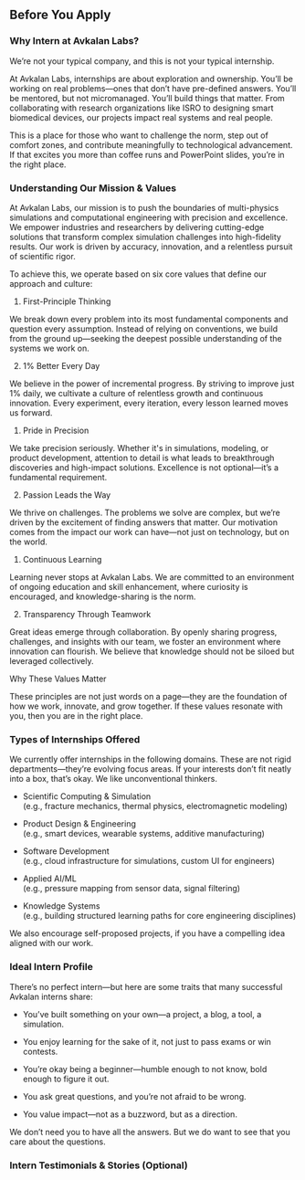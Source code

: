 ## Before You Apply
### Why Intern at Avkalan Labs?

We’re not your typical company, and this is not your typical internship.

At Avkalan Labs, internships are about exploration and ownership. You’ll be working on real problems—ones that don’t have pre-defined answers. You’ll be mentored, but not micromanaged. You’ll build things that matter. From collaborating with research organizations like ISRO to designing smart biomedical devices, our projects impact real systems and real people.

This is a place for those who want to challenge the norm, step out of comfort zones, and contribute meaningfully to technological advancement. If that excites you more than coffee runs and PowerPoint slides, you’re in the right place.

### Understanding Our Mission & Values

At Avkalan Labs, our mission is to push the boundaries of multi-physics simulations and computational engineering with precision and excellence. We empower industries and researchers by delivering cutting-edge solutions that transform complex simulation challenges into high-fidelity results. Our work is driven by accuracy, innovation, and a relentless pursuit of scientific rigor.

To achieve this, we operate based on six core values that define our approach and culture:

1. First-Principle Thinking

We break down every problem into its most fundamental components and question every assumption. Instead of relying on conventions, we build from the ground up—seeking the deepest possible understanding of the systems we work on.

2. 1% Better Every Day

We believe in the power of incremental progress. By striving to improve just 1% daily, we cultivate a culture of relentless growth and continuous innovation. Every experiment, every iteration, every lesson learned moves us forward.

1. Pride in Precision

We take precision seriously. Whether it's in simulations, modeling, or product development, attention to detail is what leads to breakthrough discoveries and high-impact solutions. Excellence is not optional—it’s a fundamental requirement.

2. Passion Leads the Way

We thrive on challenges. The problems we solve are complex, but we’re driven by the excitement of finding answers that matter. Our motivation comes from the impact our work can have—not just on technology, but on the world.

1. Continuous Learning

Learning never stops at Avkalan Labs. We are committed to an environment of ongoing education and skill enhancement, where curiosity is encouraged, and knowledge-sharing is the norm.

2. Transparency Through Teamwork

Great ideas emerge through collaboration. By openly sharing progress, challenges, and insights with our team, we foster an environment where innovation can flourish. We believe that knowledge should not be siloed but leveraged collectively.

  

Why These Values Matter

These principles are not just words on a page—they are the foundation of how we work, innovate, and grow together. If these values resonate with you, then you are in the right place.

### Types of Internships Offered

We currently offer internships in the following domains. These are not rigid departments—they’re evolving focus areas. If your interests don’t fit neatly into a box, that’s okay. We like unconventional thinkers.

- Scientific Computing & Simulation  
    (e.g., fracture mechanics, thermal physics, electromagnetic modeling)  
      
    
- Product Design & Engineering  
    (e.g., smart devices, wearable systems, additive manufacturing)  
      
    
- Software Development  
    (e.g., cloud infrastructure for simulations, custom UI for engineers)  
      
    
- Applied AI/ML  
    (e.g., pressure mapping from sensor data, signal filtering)  
      
    
- Knowledge Systems  
    (e.g., building structured learning paths for core engineering disciplines)  
      
    

We also encourage self-proposed projects, if you have a compelling idea aligned with our work.

  

### Ideal Intern Profile

There’s no perfect intern—but here are some traits that many successful Avkalan interns share:

- You’ve built something on your own—a project, a blog, a tool, a simulation.
    
- You enjoy learning for the sake of it, not just to pass exams or win contests.
    
- You’re okay being a beginner—humble enough to not know, bold enough to figure it out.
    
- You ask great questions, and you’re not afraid to be wrong.
    
- You value impact—not as a buzzword, but as a direction.
    

We don’t need you to have all the answers. But we do want to see that you care about the questions.

### Intern Testimonials & Stories (Optional)